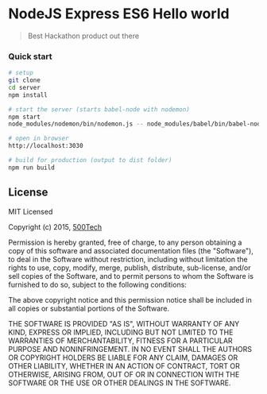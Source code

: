 # NodeJS Express ES6 Hello world

> Best Hackathon product out there

### Quick start

```bash
# setup
git clone
cd server
npm install  

# start the server (starts babel-node with nodemon)
npm start
node_modules/nodemon/bin/nodemon.js -- node_modules/babel/bin/babel-node.js src/server.js

# open in browser
http://localhost:3030

# build for production (output to dist folder)
npm run build

```

## License

MIT Licensed

Copyright (c) 2015, [500Tech](http://500tech.com)

Permission is hereby granted, free of charge, to any person obtaining a copy of this software and associated
documentation files (the "Software"), to deal in the Software without restriction, including without limitation the
rights to use, copy, modify, merge, publish, distribute, sub-license, and/or sell copies of the Software, and to
permit persons to whom the Software is furnished to do so, subject to the following conditions:

The above copyright notice and this permission notice shall be included in all copies or substantial portions of the
Software.

THE SOFTWARE IS PROVIDED "AS IS", WITHOUT WARRANTY OF ANY KIND, EXPRESS OR IMPLIED, INCLUDING BUT NOT LIMITED TO THE
WARRANTIES OF MERCHANTABILITY, FITNESS FOR A PARTICULAR PURPOSE AND NONINFRINGEMENT. IN NO EVENT SHALL THE AUTHORS OR
COPYRIGHT HOLDERS BE LIABLE FOR ANY CLAIM, DAMAGES OR OTHER LIABILITY, WHETHER IN AN ACTION OF CONTRACT, TORT OR
OTHERWISE, ARISING FROM, OUT OF OR IN CONNECTION WITH THE SOFTWARE OR THE USE OR OTHER DEALINGS IN THE SOFTWARE.
